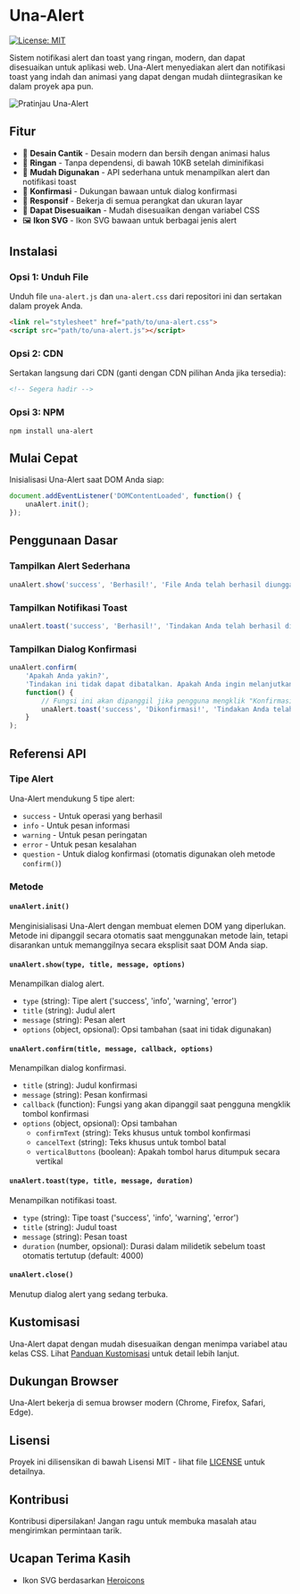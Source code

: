 # Una-Alert

[![License: MIT](https://img.shields.io/badge/License-MIT-blue.svg)](https://opensource.org/licenses/MIT)

Sistem notifikasi alert dan toast yang ringan, modern, dan dapat disesuaikan untuk aplikasi web. Una-Alert menyediakan alert dan notifikasi toast yang indah dan animasi yang dapat dengan mudah diintegrasikan ke dalam proyek apa pun.

![Pratinjau Una-Alert](https://via.placeholder.com/800x400?text=Pratinjau+Una-Alert)

## Fitur

- 🎨 **Desain Cantik** - Desain modern dan bersih dengan animasi halus
- 🚀 **Ringan** - Tanpa dependensi, di bawah 10KB setelah diminifikasi
- 🔌 **Mudah Digunakan** - API sederhana untuk menampilkan alert dan notifikasi toast
- 🔄 **Konfirmasi** - Dukungan bawaan untuk dialog konfirmasi
- 📱 **Responsif** - Bekerja di semua perangkat dan ukuran layar
- 🌈 **Dapat Disesuaikan** - Mudah disesuaikan dengan variabel CSS
- 🖼️ **Ikon SVG** - Ikon SVG bawaan untuk berbagai jenis alert

## Instalasi

### Opsi 1: Unduh File

Unduh file `una-alert.js` dan `una-alert.css` dari repositori ini dan sertakan dalam proyek Anda.

```html
<link rel="stylesheet" href="path/to/una-alert.css">
<script src="path/to/una-alert.js"></script>
```

### Opsi 2: CDN

Sertakan langsung dari CDN (ganti dengan CDN pilihan Anda jika tersedia):

```html
<!-- Segera hadir -->
```

### Opsi 3: NPM

```
npm install una-alert
```

## Mulai Cepat

Inisialisasi Una-Alert saat DOM Anda siap:

```javascript
document.addEventListener('DOMContentLoaded', function() {
    unaAlert.init();
});
```

## Penggunaan Dasar

### Tampilkan Alert Sederhana

```javascript
unaAlert.show('success', 'Berhasil!', 'File Anda telah berhasil diunggah.');
```

### Tampilkan Notifikasi Toast

```javascript
unaAlert.toast('success', 'Berhasil!', 'Tindakan Anda telah berhasil diselesaikan');
```

### Tampilkan Dialog Konfirmasi

```javascript
unaAlert.confirm(
    'Apakah Anda yakin?', 
    'Tindakan ini tidak dapat dibatalkan. Apakah Anda ingin melanjutkan?', 
    function() {
        // Fungsi ini akan dipanggil jika pengguna mengklik "Konfirmasi"
        unaAlert.toast('success', 'Dikonfirmasi!', 'Tindakan Anda telah diproses');
    }
);
```

## Referensi API

### Tipe Alert

Una-Alert mendukung 5 tipe alert:

- `success` - Untuk operasi yang berhasil
- `info` - Untuk pesan informasi
- `warning` - Untuk pesan peringatan
- `error` - Untuk pesan kesalahan
- `question` - Untuk dialog konfirmasi (otomatis digunakan oleh metode `confirm()`)

### Metode

#### `unaAlert.init()`

Menginisialisasi Una-Alert dengan membuat elemen DOM yang diperlukan. Metode ini dipanggil secara otomatis saat menggunakan metode lain, tetapi disarankan untuk memanggilnya secara eksplisit saat DOM Anda siap.

#### `unaAlert.show(type, title, message, options)`

Menampilkan dialog alert.

- `type` (string): Tipe alert ('success', 'info', 'warning', 'error')
- `title` (string): Judul alert
- `message` (string): Pesan alert
- `options` (object, opsional): Opsi tambahan (saat ini tidak digunakan)

#### `unaAlert.confirm(title, message, callback, options)`

Menampilkan dialog konfirmasi.

- `title` (string): Judul konfirmasi
- `message` (string): Pesan konfirmasi
- `callback` (function): Fungsi yang akan dipanggil saat pengguna mengklik tombol konfirmasi
- `options` (object, opsional): Opsi tambahan
    - `confirmText` (string): Teks khusus untuk tombol konfirmasi
    - `cancelText` (string): Teks khusus untuk tombol batal
    - `verticalButtons` (boolean): Apakah tombol harus ditumpuk secara vertikal

#### `unaAlert.toast(type, title, message, duration)`

Menampilkan notifikasi toast.

- `type` (string): Tipe toast ('success', 'info', 'warning', 'error')
- `title` (string): Judul toast
- `message` (string): Pesan toast
- `duration` (number, opsional): Durasi dalam milidetik sebelum toast otomatis tertutup (default: 4000)

#### `unaAlert.close()`

Menutup dialog alert yang sedang terbuka.

## Kustomisasi

Una-Alert dapat dengan mudah disesuaikan dengan menimpa variabel atau kelas CSS. Lihat [Panduan Kustomisasi](CUSTOMIZATION.md) untuk detail lebih lanjut.

## Dukungan Browser

Una-Alert bekerja di semua browser modern (Chrome, Firefox, Safari, Edge).

## Lisensi

Proyek ini dilisensikan di bawah Lisensi MIT - lihat file [LICENSE](LICENSE) untuk detailnya.

## Kontribusi

Kontribusi dipersilakan! Jangan ragu untuk membuka masalah atau mengirimkan permintaan tarik.

## Ucapan Terima Kasih

- Ikon SVG berdasarkan [Heroicons](https://heroicons.com/)